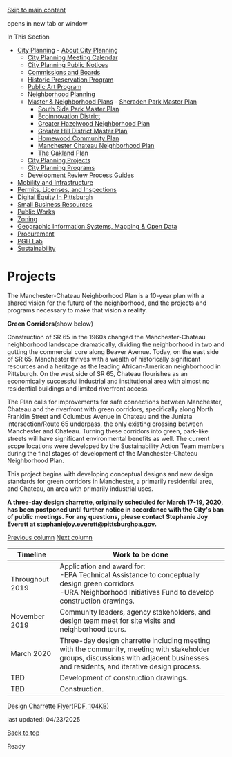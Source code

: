 [Skip to main content](https://www.pittsburghpa.gov/Business-Development/City-Planning/Master-Neighborhood-Plans/Manchester-Chateau-Neighborhood-Plan/Projects#main-content)

opens in new tab or window

In This Section

- [City Planning](https://www.pittsburghpa.gov/Business-Development/City-Planning)  - [About City Planning](https://www.pittsburghpa.gov/Business-Development/City-Planning/About-DCP)
  - [City Planning Meeting Calendar](https://www.pittsburghpa.gov/Business-Development/City-Planning/City-Planning-Meetings)
  - [City Planning Public Notices](https://www.pittsburghpa.gov/Business-Development/City-Planning/Public-Notices)
  - [Commissions and Boards](https://www.pittsburghpa.gov/Business-Development/City-Planning/Commissions-and-Boards)
  - [Historic Preservation Program](https://www.pittsburghpa.gov/Business-Development/City-Planning/Historic-Preservation-Program)
  - [Public Art Program](https://www.pittsburghpa.gov/Business-Development/City-Planning/Public-Art)
  - [Neighborhood Planning](https://www.pittsburghpa.gov/Business-Development/City-Planning/Neighborhood-Planning)
  - [Master & Neighborhood Plans](https://www.pittsburghpa.gov/Business-Development/City-Planning/Master-Neighborhood-Plans)    - [Sheraden Park Master Plan](https://www.pittsburghpa.gov/Business-Development/City-Planning/Master-Neighborhood-Plans/Sheraden-Park-Master-Plan)
    - [South Side Park Master Plan](https://www.pittsburghpa.gov/Business-Development/City-Planning/Master-Neighborhood-Plans/South-Side-Park-Master-Plan)
    - [Ecoinnovation District](https://www.pittsburghpa.gov/Business-Development/City-Planning/Master-Neighborhood-Plans/Ecoinnovation-District)
    - [Greater Hazelwood Neighborhood Plan](https://www.pittsburghpa.gov/Business-Development/City-Planning/Master-Neighborhood-Plans/Greater-Hazelwood-Neighborhood-Plan)
    - [Greater Hill District Master Plan](https://www.pittsburghpa.gov/Business-Development/City-Planning/Master-Neighborhood-Plans/Greater-Hill-District-Master-Plan)
    - [Homewood Community Plan](https://www.pittsburghpa.gov/Business-Development/City-Planning/Master-Neighborhood-Plans/Homewood-Community-Plan)
    - [Manchester Chateau Neighborhood Plan](https://www.pittsburghpa.gov/Business-Development/City-Planning/Master-Neighborhood-Plans/Manchester-Chateau-Neighborhood-Plan)
    - [The Oakland Plan](https://www.pittsburghpa.gov/Business-Development/City-Planning/Master-Neighborhood-Plans/The-Oakland-Plan)
  - [City Planning Projects](https://www.pittsburghpa.gov/Business-Development/City-Planning/Projects)
  - [City Planning Programs](https://www.pittsburghpa.gov/Business-Development/City-Planning/Planning-Programs)
  - [Development Review Process Guides](https://www.pittsburghpa.gov/Business-Development/City-Planning/Process-Guides)
- [Mobility and Infrastructure](https://www.pittsburghpa.gov/Business-Development/Mobility-and-Infrastructure)
- [Permits, Licenses, and Inspections](https://www.pittsburghpa.gov/Business-Development/Permits-Licenses-and-Inspections)
- [Digital Equity In Pittsburgh](https://www.pittsburghpa.gov/Business-Development/Digital-Equity-In-Pittsburgh)
- [Small Business Resources](https://www.pittsburghpa.gov/Business-Development/Small-Business-Resources)
- [Public Works](https://www.pittsburghpa.gov/Business-Development/Public-Works)
- [Zoning](https://www.pittsburghpa.gov/Business-Development/Zoning)
- [Geographic Information Systems, Mapping & Open Data](https://www.pittsburghpa.gov/Business-Development/Geographic-Information-Systems-Mapping-Open-Data)
- [Procurement](https://www.pittsburghpa.gov/Business-Development/Procurement)
- [PGH Lab](https://www.pittsburghpa.gov/Business-Development/PGH-Lab)
- [Sustainability](https://www.pittsburghpa.gov/Business-Development/Sustainability)

# Projects

The Manchester-Chateau Neighborhood Plan is a 10-year plan with a shared vision for the future of the neighborhood, and the projects and programs necessary to make that vision a reality.

**Green Corridors**(show below)

Construction of SR 65 in the 1960s changed the Manchester-Chateau neighborhood landscape dramatically, dividing the neighborhood in two and gutting the commercial core along Beaver Avenue. Today, on the east side of SR 65, Manchester thrives with a wealth of historically significant resources and a heritage as the leading African-American neighborhood in Pittsburgh. On the west side of SR 65, Chateau flourishes as an economically successful industrial and institutional area with almost no residential buildings and limited riverfront access.

The Plan calls for improvements for safe connections between Manchester, Chateau and the riverfront with green corridors, specifically along North Franklin Street and Columbus Avenue in Chateau and the Juniata intersection/Route 65 underpass, the only existing crossing between Manchester and Chateau. Turning these corridors into green, park-like streets will have significant environmental benefits as well. The current scope locations were developed by the Sustainability Action Team members during the final stages of development of the Manchester-Chateau Neighborhood Plan.

This project begins with developing conceptual designs and new design standards for green corridors in Manchester, a primarily residential area, and Chateau, an area with primarily industrial uses.

**A three-day design charrette, originally scheduled for March 17-19, 2020, has been postponed until further notice in accordance with the City's ban of public meetings. For any questions, please contact Stephanie Joy Everett at [stephaniejoy.everett@pittsburghpa.gov](mailto:stephaniejoy.everett@pittsburghpa.gov).**

[Previous column](https://www.pittsburghpa.gov/Business-Development/City-Planning/Master-Neighborhood-Plans/Manchester-Chateau-Neighborhood-Plan/Projects#) [Next column](https://www.pittsburghpa.gov/Business-Development/City-Planning/Master-Neighborhood-Plans/Manchester-Chateau-Neighborhood-Plan/Projects#)

| Timeline | Work to be done |
| --- | --- |
| Throughout 2019 | Application and award for:<br>-EPA Technical Assistance to conceptually design green corridors<br>-URA Neighborhood Initiatives Fund to develop construction drawings. |
| November 2019 | Community leaders, agency stakeholders, and design team meet for site visits and neighborhood tours. |
| March 2020 | Three-day design charrette including meeting with the community, meeting with stakeholder groups, discussions with adjacent businesses and residents, and iterative design process. |
| TBD | Development of construction drawings. |
| TBD | Construction. |

[Design Charrette Flyer(PDF, 104KB)](https://www.pittsburghpa.gov/files/assets/city/v/1/dcp/documents/8615_mc_gc_flyer.pdf)

last updated: 04/23/2025

[Back to top](https://www.pittsburghpa.gov/Business-Development/City-Planning/Master-Neighborhood-Plans/Manchester-Chateau-Neighborhood-Plan/Projects#body-top)

Ready
